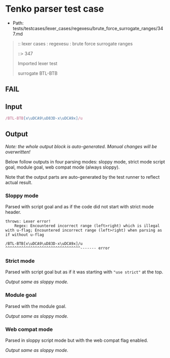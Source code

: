 # Tenko parser test case

- Path: tests/testcases/lexer_cases/regexesu/brute_force_surrogate_ranges/347.md

> :: lexer cases : regexesu : brute force surrogate ranges
>
> ::> 347
>
> Imported lexer test
>
> surrogate BTL-BTB

## FAIL

## Input

`````js
/BTL-BTB[x\uDCA9\uD83D-x\uDCA9x]/u
`````

## Output

_Note: the whole output block is auto-generated. Manual changes will be overwritten!_

Below follow outputs in four parsing modes: sloppy mode, strict mode script goal, module goal, web compat mode (always sloppy).

Note that the output parts are auto-generated by the test runner to reflect actual result.

### Sloppy mode

Parsed with script goal and as if the code did not start with strict mode header.

`````
throws: Lexer error!
    Regex: Encountered incorrect range (left>right) which is illegal with u-flag; Encountered incorrect range (left>right) when parsing as if without u-flag

/BTL-BTB[x\uDCA9\uD83D-x\uDCA9x]/u
^^^^^^^^^^^^^^^^^^^^^^^^^^^^^^^^^------- error
`````

### Strict mode

Parsed with script goal but as if it was starting with `"use strict"` at the top.

_Output same as sloppy mode._

### Module goal

Parsed with the module goal.

_Output same as sloppy mode._

### Web compat mode

Parsed in sloppy script mode but with the web compat flag enabled.

_Output same as sloppy mode._

